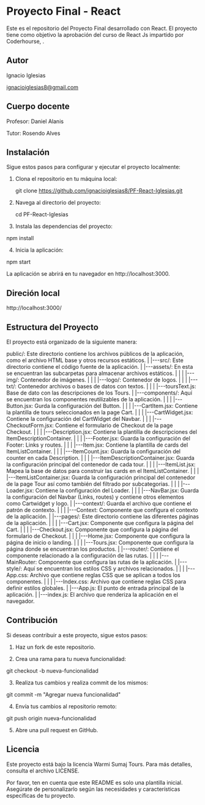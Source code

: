 # Proyecto Final - React

Este es el repositorio del Proyecto Final desarrollado con React. El proyecto tiene como objetivo la aprobación del curso de React Js impartido por Coderhourse, .


## Autor

Ignacio Iglesias

ignacioiglesias8@gmail.com


## Cuerpo docente

Profesor: Daniel Alanis

Tutor: Rosendo Alves


## Instalación

Sigue estos pasos para configurar y ejecutar el proyecto localmente:

1. Clona el repositorio en tu máquina local:

    git clone https://github.com/ignacioiglesias8/PF-React-Iglesias.git

2. Navega al directorio del proyecto:

    cd PF-React-Iglesias

3. Instala las dependencias del proyecto:

npm install

4. Inicia la aplicación:

npm start

La aplicación se abrirá en tu navegador en http://localhost:3000.


## Direción local

http://localhost:3000/

## Estructura del Proyecto

El proyecto está organizado de la siguiente manera:

public/: Este directorio contiene los archivos públicos de la aplicación, como el archivo HTML base y otros recursos estáticos.
    |
    |---src/: Este directorio contiene el código fuente de la aplicación.
        |
        |---assets/: En esta se encuentran las subcarpetas para almacenar archivos estáticos.
        |   |
        |   |---img/: Contenedor de imágenes.
        |   |
        |   |---logo/: Contenedor de logos.
        |   |
        |   |---txt/: Contenedor archivos o bases de datos con textos.
        |       |
        |       |---toursText.js: Base de dato con las descripciones de los Tours.
        |
        |---components/: Aquí se encuentran los componentes reutilizables de la aplicación.
        |   |
        |   |---Button.jsx: Gurda la configuración del Button.
        |   |
        |   |---CartItem.jsx: Contiene la plantilla de tours seleccionados en la page Cart.
        |   |
        |   |---CartWidget.jsx: Contiene la configuración del CartWidget del Navbar.
        |   |
        |   |---CheckoutForm.jsx: Contiene el formulario de Checkout de la page Checkout.
        |   |
        |   |---Description.jsx: Contiene la plantilla de descripciones del ItemDescriptionContainer.
        |   |
        |   |---Footer.jsx: Guarda la configuración del Footer: Links y routes.
        |   |
        |   |---Item.jsx: Contiene la plantilla de cards del ItemListContainer.
        |   |
        |   |---ItemCount.jsx: Guarda la configuración del counter en cada Description.
        |   |
        |   |---ItemDescriptionContainer.jsx: Guarda la configuración principal del contenedor de cada tour.
        |   |
        |   |---ItemList.jsx: Mapea la base de datos para construir las cards en el ItemListContainer.
        |   |
        |   |---ItemListContainer.jsx: Guarda la configuración principal del contenedor de la page Tour así como también del filtrado por subcategorias.
        |   |
        |   |---Loader.jsx: Contiene la configuración del Loader.
        |   |
        |   |---NavBar.jsx: Guarda la configuración del Navbar (Links, routes) y contiene otros elementos como Cartwidget y logo. 
        |
        |---context/: Guarda el archivo que contiene el patrón de contexto.
        |   |
        |   |---Context: Componente que configura el contexto de la aplicación.
        |
        |---pages/: Este directorio contiene las diferentes páginas de la aplicación.
        |   |
        |   |---Cart.jsx: Componente que configura la página del Cart.
        |   |
        |   |---Checkout.jsx: Componente que configura la página del formulario de Checkout.
        |   |
        |   |---Home.jsx: Componente que configura la página de inicio o landing.
        |   |
        |   |---Tours.jsx: Componente que configura la página donde se encuentran los productos.
        |
        |---router/: Contiene el componente relacionado a la configuración de las rutas.
        |   |
        |   |---MainRouter: Componente que configura las rutas de la aplicación.
        |
        |---style/: Aquí se encuentran los estilos CSS y archivos relacionados.
        |   |
        |   |---App.css: Archivo que contiene reglas CSS que se aplican a todos los componentes.
        |   |
        |   |---Index.css: Archivo que contiene reglas CSS para definir estilos globales.
        |
        |---App.js: El punto de entrada principal de la aplicación.
        |
        |---index.js: El archivo que renderiza la aplicación en el navegador.


## Contribución

Si deseas contribuir a este proyecto, sigue estos pasos:

1. Haz un fork de este repositorio.

2. Crea una rama para tu nueva funcionalidad:

git checkout -b nueva-funcionalidad

3. Realiza tus cambios y realiza commit de los mismos:

git commit -m "Agregar nueva funcionalidad"

4. Envía tus cambios al repositorio remoto:

git push origin nueva-funcionalidad

5. Abre una pull request en GitHub.


## Licencia

Este proyecto está bajo la licencia Warmi Sumaj Tours. Para más detalles, consulta el archivo LICENSE.

Por favor, ten en cuenta que este README es solo una plantilla inicial. Asegúrate de personalizarlo según las necesidades y características específicas de tu proyecto.